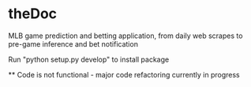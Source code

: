 # theDoc
MLB game prediction and betting application, from daily web scrapes to pre-game inference and bet notification

Run "python setup.py develop" to install package

** Code is not functional - major code refactoring currently in progress
